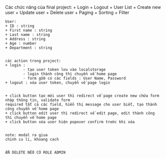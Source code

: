 Các chức năng của final project:
    + Login
    + Logout
    + User List 
    + Create new user
    + Update user
    + Delete user
    + Paging
    + Sorting
    + Filter

    User:
    + ID : string
    + First name : string
    + Last name : string
    + Address : string
    + Age : number
    + Department : string


    các action trong project:
    + login :
            - tạo user token lưu vào localstorage
            - login thành công thì chuyển về home page
            - form gồm có các fields : User Name, Password
    + logout : xóa user token, chuyển về page login


    + click button tạo mới user thì redirect về page create new chứa form nhập thông tin, validate form
    required tất cả các field, hiển thị message cho user biết, tạo thành công chuyển về home page
    + click button edit user thì redirect về edit page, edit thành công thì chuyển về home page
    + click button xóa user hiện popover confirm trước khi xóa


    note: modal ra giua 
    chinh cu li, khoang cach
    

    ẨN DELETE NẾU CÓ ROLE ADMIN
